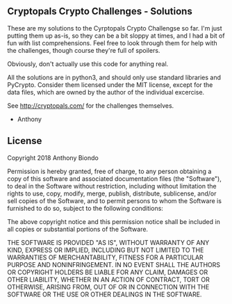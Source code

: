 
## Cryptopals Crypto Challenges - Solutions

These are my solutions to the Cyrptopals Crypto Challengse so far. I'm just putting them up as-is, so they can be a bit sloppy at times, and I had a bit of fun with list comprehensions. Feel free to look through them for help with the challenges, though course they're full of spoilers. 

Obviously, don't actually use this code for anything real.

All the solutions are in python3, and should only use standard libraries and PyCrypto. Consider them licensed under the MIT license, except for the data files, which are owned by the author of the individual excercise.

See http://cryptopals.com/ for the challenges themselves.

- Anthony

## License

Copyright 2018 Anthony Biondo

Permission is hereby granted, free of charge, to any person obtaining a copy of this software and associated documentation files (the "Software"), to deal in the Software without restriction, including without limitation the rights to use, copy, modify, merge, publish, distribute, sublicense, and/or sell copies of the Software, and to permit persons to whom the Software is furnished to do so, subject to the following conditions:

The above copyright notice and this permission notice shall be included in all copies or substantial portions of the Software.

THE SOFTWARE IS PROVIDED "AS IS", WITHOUT WARRANTY OF ANY KIND, EXPRESS OR IMPLIED, INCLUDING BUT NOT LIMITED TO THE WARRANTIES OF MERCHANTABILITY, FITNESS FOR A PARTICULAR PURPOSE AND NONINFRINGEMENT. IN NO EVENT SHALL THE AUTHORS OR COPYRIGHT HOLDERS BE LIABLE FOR ANY CLAIM, DAMAGES OR OTHER LIABILITY, WHETHER IN AN ACTION OF CONTRACT, TORT OR OTHERWISE, ARISING FROM, OUT OF OR IN CONNECTION WITH THE SOFTWARE OR THE USE OR OTHER DEALINGS IN THE SOFTWARE.

